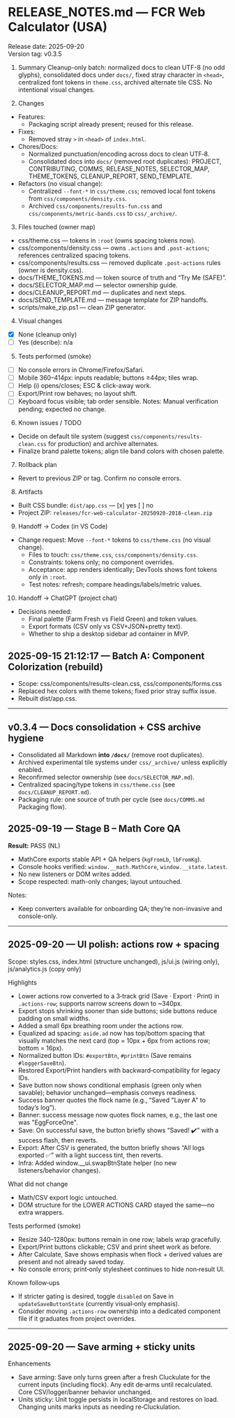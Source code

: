 <!-- markdownlint-disable MD029 -->

# RELEASE_NOTES.md — FCR Web Calculator (USA)

Release date: 2025-09-20  
Version tag: v0.3.5

1. Summary
   Cleanup-only batch: normalized docs to clean UTF-8 (no odd glyphs), consolidated docs under `docs/`, fixed stray character in `<head>`, centralized font tokens in `theme.css`, archived alternate tile CSS. No intentional visual changes.

2. Changes

- Features:
  - Packaging script already present; reused for this release.
- Fixes:
  - Removed stray `>` in `<head>` of `index.html`.
- Chores/Docs:
  - Normalized punctuation/encoding across docs to clean UTF‑8.
  - Consolidated docs into `docs/` (removed root duplicates): PROJECT, CONTRIBUTING, COMMS, RELEASE_NOTES, SELECTOR_MAP, THEME_TOKENS, CLEANUP_REPORT, SEND_TEMPLATE.
- Refactors (no visual change):
  - Centralized `--font-*` in `css/theme.css`; removed local font tokens from `css/components/density.css`.
  - Archived `css/components/results-fun.css` and `css/components/metric-bands.css` to `css/_archive/`.

3. Files touched (owner map)

- css/theme.css — tokens in `:root` (owns spacing tokens now).
- css/components/density.css — owns `.actions` and `.post-actions`; references centralized spacing tokens.
- css/components/results.css — removed duplicate `.post-actions` rules (owner is density.css).
- docs/THEME_TOKENS.md — token source of truth and “Try Me (SAFE)”.
- docs/SELECTOR_MAP.md — selector ownership guide.
- docs/CLEANUP_REPORT.md — duplicates and next steps.
- docs/SEND_TEMPLATE.md — message template for ZIP handoffs.
- scripts/make_zip.ps1 — clean ZIP generator.

4. Visual changes

- [x] None (cleanup only)
- [ ] Yes (describe): n/a

5. Tests performed (smoke)

- [ ] No console errors in Chrome/Firefox/Safari.
- [ ] Mobile 360–414px: inputs readable; buttons ≥44px; tiles wrap.
- [ ] Help (i) opens/closes; ESC & click-away work.
- [ ] Export/Print row behaves; no layout shift.
- [ ] Keyboard focus visible; tab order sensible.
      Notes: Manual verification pending; expected no change.

6. Known issues / TODO

- Decide on default tile system (suggest `css/components/results-clean.css` for production) and archive alternates.
- Finalize brand palette tokens; align tile band colors with chosen palette.

7. Rollback plan

- Revert to previous ZIP or tag. Confirm no console errors.

8. Artifacts

- Built CSS bundle: `dist/app.css` — [x] yes [ ] no
- Project ZIP: `releases/fcr-web-calculator-20250920-2018-clean.zip`

9. Handoff → Codex (in VS Code)

- Change request: Move `--font-*` tokens to `css/theme.css` (no visual change).
  - Files to touch: `css/theme.css`, `css/components/density.css`.
  - Constraints: tokens only; no component overrides.
  - Acceptance: app renders identically; DevTools shows font tokens only in `:root`.
  - Test notes: refresh; compare headings/labels/metric values.

10. Handoff → ChatGPT (project chat)

- Decisions needed:
  - Final palette (Farm Fresh vs Field Green) and token values.
  - Export formats (CSV only vs CSV+JSON+pretty text).
  - Whether to ship a desktop sidebar ad container in MVP.

## 2025-09-15 21:12:17 — Batch A: Component Colorization (rebuild)

- Scope: css/components/results-clean.css, css/components/forms.css
- Replaced hex colors with theme tokens; fixed prior stray suffix issue.
- Rebuilt dist/app.css.

---

## v0.3.4 — Docs consolidation + CSS archive hygiene

- Consolidated all Markdown **into `/docs/`** (remove root duplicates).
- Archived experimental tile systems under `css/_archive/` unless explicitly enabled.
- Reconfirmed selector ownership (see `docs/SELECTOR_MAP.md`).
- Centralized spacing/type tokens in `css/theme.css` (see `docs/CLEANUP_REPORT.md`).
- Packaging rule: one source of truth per cycle (see `docs/COMMS.md` Packaging flow).

## 2025-09-19 — Stage B – Math Core QA

**Result:** PASS (NL)

- MathCore exports stable API + QA helpers (`kgFromLb`, `lbFromKg`).
- Console hooks verified: `window.__math.MathCore`, `window.__state.latest`.
- No new listeners or DOM writes added.
- Scope respected: math-only changes; layout untouched.

Notes:

- Keep converters available for onboarding QA; they’re non-invasive and console-only.

---

## 2025-09-20 — UI polish: actions row + spacing

Scope: styles.css, index.html (structure unchanged), js/ui.js (wiring only), js/analytics.js (copy only)

Highlights

- Lower actions row converted to a 3‑track grid (Save · Export · Print) in `.actions-row`; supports narrow screens down to ~340px.
- Export stops shrinking sooner than side buttons; side buttons reduce padding on small widths.
- Added a small 6px breathing room under the actions row.
- Equalized ad spacing: `aside.ad` now has top/bottom spacing that visually matches the next card (top = 10px + 6px from actions row; bottom = 16px).
- Normalized button IDs: `#exportBtn`, `#printBtn` (Save remains `#loggerSaveBtn`).
- Restored Export/Print handlers with backward‑compatibility for legacy IDs.
- Save button now shows conditional emphasis (green only when savable); behavior unchanged—emphasis conveys readiness.
- Success banner quotes the flock name (e.g., “Saved \"Layer A\" to today’s log”).
- Banner: success message now quotes flock names, e.g., the last one was "EggForceOne".
- Save: On successful save, the button briefly shows “Saved! ✔️” with a success flash, then reverts.
- Export: After CSV is generated, the button briefly shows “All logs exported ✅” with a light success tint, then reverts.
- Infra: Added window.\_\_ui.swapBtnState helper (no new listeners/behavior changes).

What did not change

- Math/CSV export logic untouched.
- DOM structure for the LOWER ACTIONS CARD stayed the same—no extra wrappers.

Tests performed (smoke)

- Resize 340–1280px: buttons remain in one row; labels wrap gracefully.
- Export/Print buttons clickable; CSV and print sheet work as before.
- After Calculate, Save shows emphasis when flock + derived values are present and not already saved today.
- No console errors; print‑only stylesheet continues to hide non‑result UI.

Known follow‑ups

- If stricter gating is desired, toggle `disabled` on Save in `updateSaveButtonState` (currently visual‑only emphasis).
- Consider moving `.actions-row` ownership into a dedicated component file if it graduates from project overrides.

---

## 2025-09-20 — Save arming + sticky units

Enhancements

- Save arming: Save only turns green after a fresh Cluckulate for the current inputs (including flock). Any edit de‑arms until recalculated. Core CSV/logger/banner behavior unchanged.
- Units sticky: Unit toggle persists in localStorage and restores on load. Changing units marks inputs as needing re‑Cluckulation.
